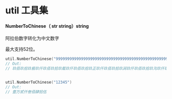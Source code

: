 # util 工具集

#### NumberToChinese（ str string）string

阿拉伯数字转化为中文数字

最大支持52位。

```go
util.NumberToChinese("999999999999999999999999999999999999999999999999999")
// Out:
// 玖佰玖拾玖极玖仟玖佰玖拾玖载玖仟玖佰玖拾玖正玖仟玖佰玖拾玖涧玖仟玖佰玖拾玖沟玖仟玖佰玖拾玖穰玖仟玖佰玖拾玖秭玖仟玖佰玖拾玖垓玖仟玖佰玖拾玖京玖仟玖佰玖拾玖兆玖仟玖佰玖拾玖亿玖仟玖佰玖拾玖万玖仟玖佰玖拾玖 


util.NumberToChinese("12345")
// Out:
// 壹万贰仟叁佰肆拾伍
```


